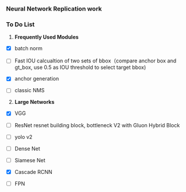 ### Neural Network Replication work

### To Do List

1. **Frequently Used Modules**
* [x] batch norm
* [ ] Fast IOU calcualtion of two sets of bbox（compare anchor box and gt_box, use 0.5 as IOU threshold to select target bbox)
* [x] anchor generation
* [ ] classic NMS


2. **Large Networks**
* [x] VGG
* [ ] ResNet   resnet building block, bottleneck  V2 with Gluon Hybrid Block
* [ ] yolo v2
* [ ] Dense Net
* [ ] Siamese Net
* [x] Cascade RCNN
* [ ] FPN





 

